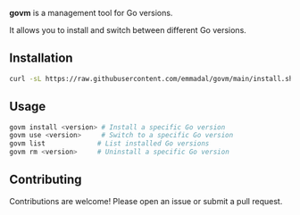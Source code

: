 **govm** is a management tool for Go versions.

It allows you to install and switch between different Go versions.

## Installation

```sh
curl -sL https://raw.githubusercontent.com/emmadal/govm/main/install.sh | sh
```

## Usage

```sh
govm install <version> # Install a specific Go version
govm use <version>     # Switch to a specific Go version
govm list             # List installed Go versions
govm rm <version>     # Uninstall a specific Go version
```

## Contributing

Contributions are welcome! Please open an issue or submit a pull request.
